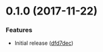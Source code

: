 <a name="0.1.0"></a>
# 0.1.0 (2017-11-22)


### Features

* Initial release ([dfd7dec](https://github.com/LukasHechenberger/babel-preset/commit/dfd7dec))



